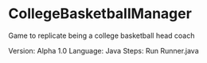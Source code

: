 # CollegeBasketballManager
Game to replicate being a college basketball head coach

Version: Alpha 1.0
Language: Java
Steps: Run Runner.java
